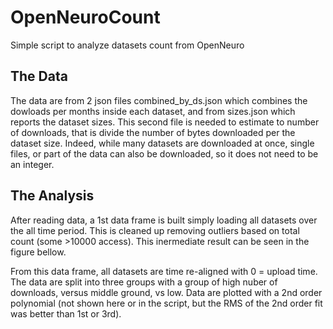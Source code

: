 # OpenNeuroCount

Simple script to analyze datasets count from OpenNeuro

## The Data

The data are from 2 json files combined_by_ds.json which combines the dowloads per months inside each dataset, and from sizes.json which reports the dataset sizes. This second file is needed to estimate to number of downloads, that is divide the number of bytes downloaded per the dataset size. Indeed, while many datasets are downloaded at once, single files, or part of the data can also be downloaded, so it does not need to be an integer.

## The Analysis

After reading data, a 1st data frame is built simply loading all datasets over the all time period. This is cleaned up removing outliers based on total count (some >10000 access). This inermediate result can be seen in the figure bellow.


From this data frame, all datasets are time re-aligned with 0 = upload time. The data are split into three groups with a group of high nuber of downloads, versus middle ground, vs low. Data are plotted with a 2nd order polynomial (not shown here or in the script, but the RMS of the 2nd order fit was better than 1st or 3rd).

